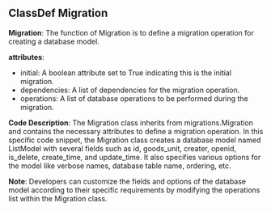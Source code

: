 ## ClassDef Migration
**Migration**: The function of Migration is to define a migration operation for creating a database model.

**attributes**: 
- initial: A boolean attribute set to True indicating this is the initial migration.
- dependencies: A list of dependencies for the migration operation.
- operations: A list of database operations to be performed during the migration.

**Code Description**: 
The Migration class inherits from migrations.Migration and contains the necessary attributes to define a migration operation. In this specific code snippet, the Migration class creates a database model named ListModel with several fields such as id, goods_unit, creater, openid, is_delete, create_time, and update_time. It also specifies various options for the model like verbose names, database table name, ordering, etc.

**Note**: 
Developers can customize the fields and options of the database model according to their specific requirements by modifying the operations list within the Migration class.

